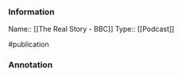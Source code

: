 ### Information

Name:: [[The Real Story - BBC]]
Type:: [[Podcast]]

#publication


### Annotation

